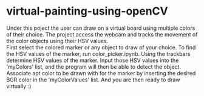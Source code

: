 # virtual-painting-using-openCV
Under this poject the user can draw on a virtual board using multiple colors of their choice. The project access the webcam and tracks the movement of the color objects using 
their HSV values. <br>
First select the colored marker or any object to draw of your choice.
To find the HSV values of the marker, run color_picker.ipynb. Using the trackbars determine HSV values of the marker.
Input those HSV values into the 'myColors' list, and the program will then be able to detect the object.
Associate apt color to be drawn with for the marker by inserting the desired BGR color in the 'myColorValues' list.
And you are then ready to draw virtually :) 
